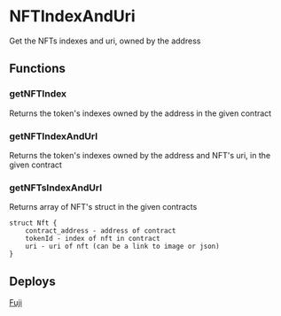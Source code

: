 # NFTIndexAndUri
Get the NFTs indexes and uri, owned by the address

## Functions 

### getNFTIndex
Returns the token's indexes owned by the address in the given contract

### getNFTIndexAndUrl
Returns the token's indexes owned by the address and NFT's uri, in the given contract

### getNFTsIndexAndUrl
Returns array of NFT's struct in the given contracts
```
struct Nft {
    contract_address - address of contract
    tokenId - index of nft in contract
    uri - uri of nft (can be a link to image or json)
}
```

## Deploys

[Fuji](https://cchain.explorer.avax-test.network/address/0x9C302ecc5d029bD67115473aa02961b6338093Af)